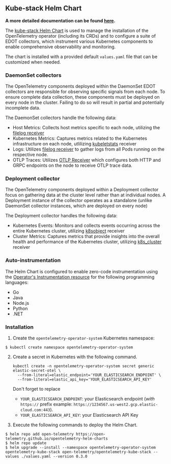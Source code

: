 ## Kube-stack Helm Chart

**A more detailed documentation can be found [here](https://github.com/elastic/opentelemetry/blob/main/docs/kubernetes/operator/README.md).**

The [kube-stack Helm Chart](https://github.com/open-telemetry/opentelemetry-helm-charts/tree/main/charts/opentelemetry-kube-stack) is used to manage the installation of the OpenTelemetry operator (including its CRDs) and to configure a suite of EDOT collectors, which instrument various Kubernetes components to enable comprehensive observability and monitoring.

The chart is installed with a provided default `values.yaml` file that can be customized when needed.

### DaemonSet collectors

The OpenTelemetry components deployed within the DaemonSet EDOT collectors are responsible for observing specific signals from each node. To ensure complete data collection, these components must be deployed on every node in the cluster. Failing to do so will result in partial and potentially incomplete data.

The DaemonSet collectors handle the following data:

- Host Metrics: Collects host metrics specific to each node, utilizing the [filelog receiver](https://github.com/open-telemetry/opentelemetry-collector-contrib/blob/main/receiver/hostmetricsreceiver/README.md)
- Kubernetes Metrics: Captures metrics related to the Kubernetes infrastructure on each node, utlilizing [kubeletstats](https://github.com/open-telemetry/opentelemetry-collector-contrib/blob/main/receiver/kubeletstatsreceiver/README.md) receiver
- Logs: Utilizes [filelog receiver](https://github.com/open-telemetry/opentelemetry-collector-contrib/tree/main/receiver/filelogreceiver) to gather logs from all Pods running on the respective node.
- OTLP Traces: Utilizes [OTLP Receiver]( https://github.com/open-telemetry/opentelemetry-collector/blob/main/receiver/otlpreceiver#readme) which configures both HTTP and GRPC endpoints on the node to receive OTLP trace data.

### Deployment collector

The OpenTelemetry components deployed within a Deployment collector focus on gathering data at the cluster level rather than at individual nodes.  A Deployment instance of the collector operates as a standalone (unlike DaemonSet collector instances, which are deployed on every node)

The Deployment collector handles the following data:

- Kubernetes Events: Monitors and collects events occurring across the entire Kubernetes cluster, utilizing [k8sobject](https://github.com/open-telemetry/opentelemetry-collector-contrib/tree/main/receiver/k8sobjectsreceiver) receiver
- Cluster Metrics: Captures metrics that provide insights into the overall health and performance of the Kubernetes cluster, utilizing [k8s_cluster](https://github.com/open-telemetry/opentelemetry-collector-contrib/tree/main/receiver/k8sclusterreceiver) receiver

### Auto-instrumentation

The Helm Chart is configured to enable zero-code instrumentation using the [Operator's Instrumentation resource](https://github.com/open-telemetry/opentelemetry-operator/?tab=readme-ov-file#opentelemetry-auto-instrumentation-injection) for the following programming languages:

- Go
- Java
- Node.js
- Python
- .NET


### Installation

1. Create the `opentelemetry-operator-system` Kubernetes namespace:
```
$ kubectl create namespace opentelemetry-operator-system
```

2. Create a secret in Kubernetes with the following command.
   ```
   kubectl create -n opentelemetry-operator-system secret generic elastic-secret-otel \
     --from-literal=elastic_endpoint='YOUR_ELASTICSEARCH_ENDPOINT' \
     --from-literal=elastic_api_key='YOUR_ELASTICSEARCH_API_KEY'
   ```
   Don't forget to replace
   - `YOUR_ELASTICSEARCH_ENDPOINT`: your Elasticsearch endpoint (*with* `https://` prefix example: `https://1234567.us-west2.gcp.elastic-cloud.com:443`).
   - `YOUR_ELASTICSEARCH_API_KEY`: your Elasticsearch API Key

3. Execute the following commands to deploy the Helm Chart.

```
$ helm repo add open-telemetry https://open-telemetry.github.io/opentelemetry-helm-charts
$ helm repo update
$ helm upgrade --install --namespace opentelemetry-operator-system opentelemetry-kube-stack open-telemetry/opentelemetry-kube-stack --values ./values.yaml --version 0.3.0
```
